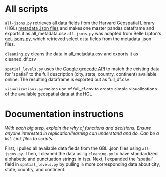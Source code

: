 # All scripts

`all-jsons.py` retrieves all data fields from the Harvard Geospatial Library (HGL) [metadata .json files](https://github.com/harvard-library/harvard-geodata/tree/main/json) and makes one master pandas dataframe and exports it as all_metadata.csv 
`all-jsons.py` was adapted from Belle Lipton's [get-jsons.py](https://github.com/HarvardMapCollection/hgl-explr/blob/main/scripts/get-jsons.py), which retrieved select data fields from the metadata .json files.

`cleaning.py` cleans the data in all_metadata.csv and exports it as cleaned_df.csv

`spatial_levels.py` uses the [Google geocode API](https://developers.google.com/maps/documentation/geocoding/overview) to match the existing data for 'spatial' to the full description (city, state, country, continent) available online. The resulting dataframe is exported out as full_df.csv 

`visualizations.py` makes use of full_df.csv to create simple visualizations of the available geospatial data at the HGL

# Documentation instructions
*With each big step, explain the why of functions and decisions. Ensure anyone interested in replication/learning can understand and do. Can be a list. Link files to scripts.*

First, I pulled all available data fields from the GBL .json files using `all-jsons.py`. Then, I cleaned the data using `cleaning.py` to have standardized alphabetic and punctuation strings in lists. Next, I expanded the 'spatial' field in `spatial_levels.py` by pulling in more corresponding data about city, state, country, and continent. 
